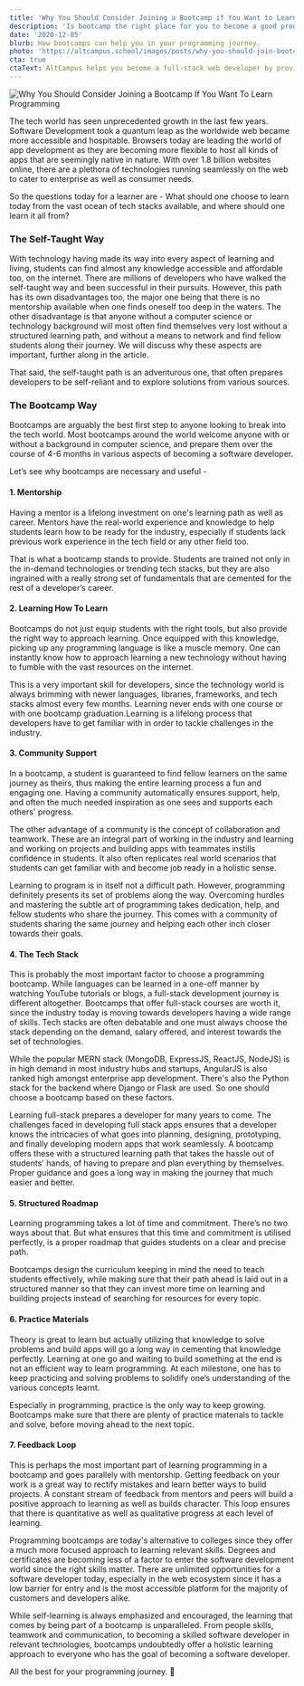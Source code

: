 ```yaml
---
title: 'Why You Should Consider Joining a Bootcamp if You Want to Learn Programming'
description: 'Is bootcamp the right place for you to become a good programmer? Learn the advantages of having a community of developers'
date: '2020-12-05'
blurb: How bootcamps can help you in your programming journey.
photo: 'https://altcampus.school/images/posts/why-you-should-join-bootcamp-if-you-want-to-learn-programming.png'
cta: true
ctaText: AltCampus helps you become a full-stack web developer by providing the perfect roadmap for your programming journey.  🙌
---
```


![Why You Should Consider Joining a Bootcamp If You Want To Learn Programming](https://altcampus.school/images/posts/why-you-should-join-bootcamp-if-you-want-to-learn-programming.png)

The tech world has seen unprecedented growth in the last few years. Software Development took a quantum leap as the worldwide web became more accessible and hospitable. Browsers today are leading the world of app development as they are becoming more flexible to host all kinds of apps that are seemingly native in nature. With over 1.8 billion websites online, there are a plethora of technologies running seamlessly on the web to cater to enterprise as well as consumer needs.

So the questions today for a learner are - What should one choose to learn today from the vast ocean of tech stacks available, and where should one learn it all from?

### The Self-Taught Way

With technology having made its way into every aspect of learning and living, students can find almost any knowledge accessible and affordable too, on the internet. There are millions of developers who have walked the self-taught way and been successful in their pursuits. However, this path has its own disadvantages too, the major one being that there is no mentorship available when one finds oneself too deep in the waters. The other disadvantage is that anyone without a computer science or technology background will most often find themselves very lost without a structured learning path, and without a means to network and find fellow students along their journey. We will discuss why these aspects are important, further along in the article.

That said, the self-taught path is an adventurous one, that often prepares developers to be self-reliant and to explore solutions from various sources.

### The Bootcamp Way

Bootcamps are arguably the best first step to anyone looking to break into the tech world. Most bootcamps around the world welcome anyone with or without a background in computer science, and prepare them over the course of 4-6 months in various aspects of becoming a software developer.

Let’s see why bootcamps are necessary and useful -

#### 1. Mentorship

Having a mentor is a lifelong investment on one's learning path as well as career. Mentors have the real-world experience and knowledge to help students learn how to be ready for the industry, especially if students lack previous work experience in the tech field or any other field too.

That is what a bootcamp stands to provide. Students are trained not only in the in-demand technologies or trending tech stacks, but they are also ingrained with a really strong set of fundamentals that are cemented for the rest of a developer’s career.

#### 2. Learning How To Learn

Bootcamps do not just equip students with the right tools, but also provide the right way to approach learning. Once equipped with this knowledge, picking up any programming language is like a muscle memory. One can instantly know how to approach learning a new technology without having to fumble with the vast resources on the internet.

This is a very important skill for developers, since the technology world is always brimming with newer languages, libraries, frameworks, and tech stacks almost every few months. Learning never ends with one course or with one bootcamp graduation.Learning is a lifelong process that developers have to get familiar with in order to tackle challenges in the industry.

#### 3. Community Support

In a bootcamp, a student is guaranteed to find fellow learners on the same journey as theirs, thus making the entire learning process a fun and engaging one. Having a community automatically ensures support, help, and often the much needed inspiration as one sees and supports each others' progress.

The other advantage of a community is the concept of collaboration and teamwork. These are an integral part of working in the industry and learning and working on projects and building apps with teammates instills confidence in students. It also often replicates real world scenarios that students can get familiar with and become job ready in a holistic sense.

Learning to program is in itself not a difficult path. However, programming definitely presents its set of problems along the way. Overcoming hurdles and mastering the subtle art of programming takes dedication, help, and fellow students who share the journey. This comes with a community of students sharing the same journey and helping each other inch closer towards their goals.

#### 4. The Tech Stack

This is probably the most important factor to choose a programming bootcamp. While languages can be learned in a one-off manner by watching YouTube tutorials or blogs, a full-stack development journey is different altogether. Bootcamps that offer full-stack courses are worth it, since the industry today is moving towards developers having a wide range of skills. Tech stacks are often debatable and one must always choose the stack depending on the demand, salary offered, and interest towards the set of technologies.

While the popular MERN stack (MongoDB, ExpressJS, ReactJS, NodeJS) is in high demand in most industry hubs and startups, AngularJS is also ranked high amongst enterprise app development. There's also the Python stack for the backend where Django or Flask are used. So one should choose a bootcamp based on these factors.

Learning full-stack prepares a developer for many years to come. The challenges faced in developing full stack apps ensures that a developer knows the intricacies of what goes into planning, designing, prototyping, and finally developing modern apps that work seamlessly. A bootcamp offers these with a structured learning path that takes the hassle out of students' hands, of having to prepare and plan everything by themselves. Proper guidance and goes a long way in making the journey that much easier and better.

#### 5. Structured Roadmap

Learning programming takes a lot of time and commitment. There’s no two ways about that. But what ensures that this time and commitment is utilised perfectly, is a proper roadmap that guides students on a clear and precise path.

Bootcamps design the curriculum keeping in mind the need to teach students effectively, while making sure that their path ahead is laid out in a structured manner so that they can invest more time on learning and building projects instead of searching for resources for every topic.

#### 6. Practice Materials

Theory is great to learn but actually utilizing that knowledge to solve problems and build apps will go a long way in cementing that knowledge perfectly. Learning at one go and waiting to build something at the end is not an efficient way to learn programming. At each milestone, one has to keep practicing and solving problems to solidify one’s understanding of the various concepts learnt.

Especially in programming, practice is the only way to keep growing. Bootcamps make sure that there are plenty of practice materials to tackle and solve, before moving ahead to the next topic.

#### 7. Feedback Loop

This is perhaps the most important part of learning programming in a bootcamp and goes parallely with mentorship. Getting feedback on your work is a great way to rectify mistakes and learn better ways to build projects. A constant stream of feedback from mentors and peers will build a positive approach to learning as well as builds character. This loop ensures that there is quantitative as well as qualitative progress at each level of learning.

Programming bootcamps are today's alternative to colleges since they offer a much more focused approach to learning relevant skills. Degrees and certificates are becoming less of a factor to enter the software development world since the right skills matter. There are unlimited opportunities for a software developer today, especially in the web ecosystem since it has a low barrier for entry and is the most accessible platform for the majority of customers and developers alike.

While self-learning is always emphasized and encouraged, the learning that comes by being part of a bootcamp is unparalleled. From people skills, teamwork and communication, to becoming a skilled software developer in relevant technologies, bootcamps undoubtedly offer a holistic learning approach to everyone who has the goal of becoming a software developer.

All the best for your programming journey. 🙌
